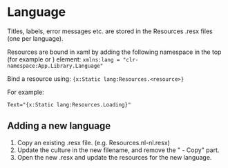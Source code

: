 ﻿# Language
Titles, labels, error messages etc. are stored in the Resources .resx files (one per language).

Resources are bound in xaml by adding the following namespace in the top (for example <Window> or <ResourceDictionary>) element:
```xmlns:lang = "clr-namespace:App.Library.Language"```

Bind a resource using:
```{x:Static lang:Resources.<resource>}```

For example:
````
Text="{x:Static lang:Resources.Loading}"
````

## Adding a new language
1. Copy an existing .resx file. (e.g. Resources.nl-nl.resx)
1. Update the culture in the new filename, and remove the " - Copy" part.
1. Open the new .resx and update the resources for the new language.
